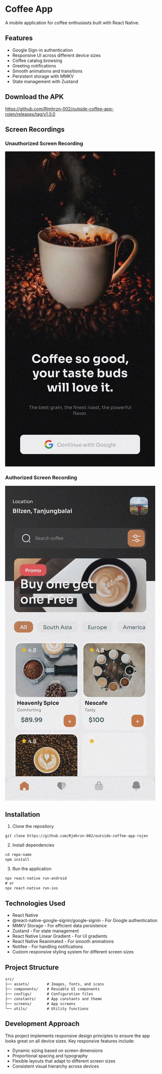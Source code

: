 # Coffee App

A mobile application for coffee enthusiasts built with React Native.

## Features

- Google Sign-in authentication
- Responsive UI across different device sizes
- Coffee catalog browsing
- Greeting notifications
- Smooth animations and transitions
- Persistent storage with MMKV
- State management with Zustand

## Download the APK

https://github.com/Rjmhrzn-002/outside-coffee-app-rojen/releases/tag/v1.0.0

## Screen Recordings

### Unauthorized Screen Recording

[![Unauthorized Screen](src/assets/images/github/onboard.jpg)](https://drive.google.com/file/d/1wrxJG8dKV4jMB07ZPszPwzPy78NvDZtZ/view?usp=sharing)

### Authorized Screen Recording

[![Authorized Screen](src/assets/images/github/hometab.jpg)](https://drive.google.com/file/d/1wrvjaJg6XjiABKqNuyPRII_YZ0pYwFMf/view?usp=sharing)

## Installation

1. Clone the repository

```
git clone https://github.com/Rjmhrzn-002/outside-coffee-app-rojen
```

2. Install dependencies

```
cd repo-name
npm install
```

3. Run the application

```
npx react-native run-android
# or
npx react-native run-ios
```

## Technologies Used

- React Native
- @react-native-google-signin/google-signin - For Google authentication
- MMKV Storage - For efficient data persistence
- Zustand - For state management
- React Native Linear Gradient - For UI gradients
- React Native Reanimated - For smooth animations
- Notifee - For handling notifications
- Custom responsive styling system for different screen sizes

## Project Structure

```
src/
├── assets/        # Images, fonts, and icons
├── components/    # Reusable UI components
├── configs/       # Configuration files
├── constants/     # App constants and theme
├── screens/       # App screens
└── utils/         # Utility functions
```

## Development Approach

This project implements responsive design principles to ensure the app looks great on all device sizes. Key responsive features include:

- Dynamic sizing based on screen dimensions
- Proportional spacing and typography
- Flexible layouts that adapt to different screen sizes
- Consistent visual hierarchy across devices
